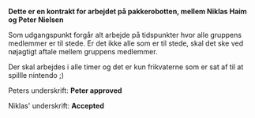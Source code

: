 **Dette er en kontrakt for arbejdet på pakkerobotten, mellem Niklas Haim og Peter Nielsen**

Som udgangspunkt forgår alt arbejde på tidspunkter hvor alle gruppens medlemmer er til stede.
Er det ikke alle som er til stede, skal det ske ved nøjagtigt aftale mellem gruppens medlemmer.

Der skal arbejdes i alle timer og det er kun frikvaterne som er sat af til at spillle nintendo ;)

Peters underskrift:
__Peter approved__

Niklas' underskrift:
__Accepted__
